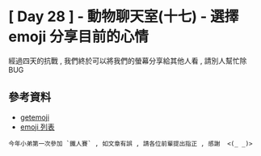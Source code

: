 # [ Day 28 ] - 動物聊天室(十七) - 選擇 emoji 分享目前的心情

經過四天的抗戰 , 我們終於可以將我們的螢幕分享給其他人看 , 請別人幫忙除 BUG




## 參考資料

- [getemoji](https://getemoji.com/)
- [emoji 列表](https://tw.piliapp.com/emoji/list/)

```
今年小弟第一次參加 `鐵人賽` , 如文章有誤 , 請各位前輩提出指正 , 感謝  <(_ _)>
```
